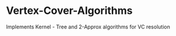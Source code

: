 Vertex-Cover-Algorithms
=======================

Implements Kernel - Tree and 2-Approx algorithms for VC resolution
